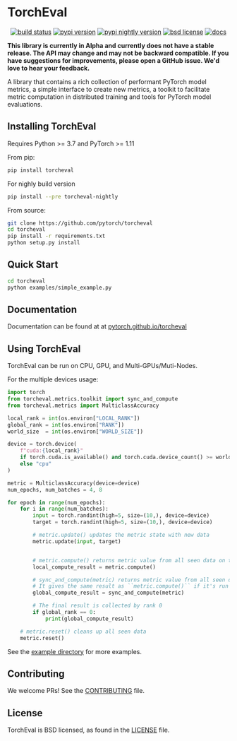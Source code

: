 # TorchEval

<p align="center">
<a href="https://github.com/pytorch/torcheval/actions?query=branch%3Amain"><img src="https://img.shields.io/github/workflow/status/pytorch/torcheval/unit%20test/main" alt="build status"></a>
<a href="https://pypi.org/project/torcheval"><img src="https://img.shields.io/pypi/v/torcheval" alt="pypi version"></a>
<a href="https://pypi.org/project/torcheval-nightly"><img src="https://img.shields.io/pypi/v/torcheval-nightly?label=nightly" alt="pypi nightly version"></a>
<a href="https://github.com/pytorch/torcheval/blob/main/LICENSE"><img src="https://img.shields.io/pypi/l/torcheval" alt="bsd license"></a>
</div>
<a href="https://pytorch.github.io/torcheval"><img src="https://img.shields.io/badge/docs-main-brightgreen" alt="docs"></a>
<p>

**This library is currently in Alpha and currently does not have a stable release. The API may change and may not be backward compatible. If you have suggestions for improvements, please open a GitHub issue. We'd love to hear your feedback.**

A library that contains a rich collection of performant PyTorch model metrics, a simple interface to create new metrics, a toolkit to facilitate metric computation in distributed training and tools for PyTorch model evaluations.

## Installing TorchEval
Requires Python >= 3.7 and PyTorch >= 1.11

From pip:

```bash
pip install torcheval
```

For nighly build version
```bash
pip install --pre torcheval-nightly
```

From source:

```bash
git clone https://github.com/pytorch/torcheval
cd torcheval
pip install -r requirements.txt
python setup.py install
```

## Quick Start

```bash
cd torcheval
python examples/simple_example.py
```

## Documentation

Documentation can be found at at [pytorch.github.io/torcheval](https://pytorch.github.io/torcheval)

## Using TorchEval

TorchEval can be run on CPU, GPU, and Multi-GPUs/Muti-Nodes.

For the multiple devices usage:
```python
import torch
from torcheval.metrics.toolkit import sync_and_compute
from torcheval.metrics import MulticlassAccuracy

local_rank = int(os.environ["LOCAL_RANK"])
global_rank = int(os.environ["RANK"])
world_size  = int(os.environ["WORLD_SIZE"])

device = torch.device(
    f"cuda:{local_rank}"
    if torch.cuda.is_available() and torch.cuda.device_count() >= world_size
    else "cpu"
)

metric = MulticlassAccuracy(device=device)
num_epochs, num_batches = 4, 8

for epoch in range(num_epochs):
    for i in range(num_batches):
        input = torch.randint(high=5, size=(10,), device=device)
        target = torch.randint(high=5, size=(10,), device=device)

        # metric.update() updates the metric state with new data
        metric.update(input, target)


        # metric.compute() returns metric value from all seen data on the local process.
        local_compute_result = metric.compute()

        # sync_and_compute(metric) returns metric value from all seen data on all processes.
        # It gives the same result as ``metric.compute()`` if it's run on single process.
        global_compute_result = sync_and_compute(metric)

        # The final result is collected by rank 0
        if global_rank == 0:
            print(global_compute_result)

    # metric.reset() cleans up all seen data
    metric.reset()
```
See the [example directory](https://github.com/pytorch/torcheval/tree/main/examples) for more examples.

## Contributing
We welcome PRs! See the [CONTRIBUTING](CONTRIBUTING.md) file.

## License
TorchEval is BSD licensed, as found in the [LICENSE](LICENSE) file.
